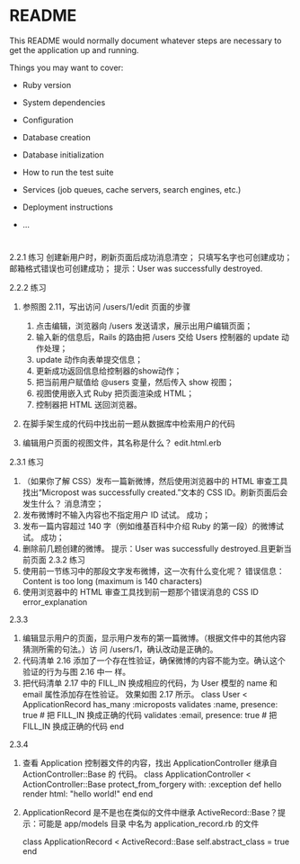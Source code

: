 # README

This README would normally document whatever steps are necessary to get the
application up and running.

Things you may want to cover:

* Ruby version

* System dependencies

* Configuration

* Database creation

* Database initialization

* How to run the test suite

* Services (job queues, cache servers, search engines, etc.)

* Deployment instructions

* ...
# 
2.2.1 练习
创建新用户时，刷新页面后成功消息清空；
只填写名字也可创建成功；
邮箱格式错误也可创建成功；
提示：User was successfully destroyed.

2.2.2 练习

1. 参照图 2.11，写出访问 /users/1/edit 页面的步骤
    1. 点击编辑，浏览器向 /users 发送请求，展示出用户编辑页面；
    2. 输入新的信息后，Rails 的路由把 /users 交给 Users 控制器的 update 动作处理；
    3. update 动作向表单提交信息；
    4. 更新成功返回信息给控制器的show动作；
    5. 把当前用户赋值给 @users 变量，然后传入 show 视图；
    6. 视图使用嵌入式 Ruby 把页面渲染成 HTML；
    7. 控制器把 HTML 送回浏览器。

2. 在脚手架生成的代码中找出前一题从数据库中检索用户的代码
3. 编辑用户页面的视图文件，其名称是什么？
 edit.html.erb

2.3.1 练习

1. （如果你了解 CSS）发布一篇新微博，然后使用浏览器中的 HTML 审查工具找出“Micropost was successfully created.”文本的 CSS ID。刷新页面后会发生什么？
    消息清空；
2. 发布微博时不输入内容也不指定用户 ID 试试。
    成功；
3. 发布一篇内容超过 140 字（例如维基百科中介绍 Ruby 的第一段）的微博试试。
  成功；
4. 删除前几题创建的微博。
    提示：User was successfully destroyed.且更新当前页面
2.3.2 练习
1. 使用前一节练习中的那段文字发布微博，这一次有什么变化呢？
   错误信息：Content is too long (maximum is 140 characters)
2. 使用浏览器中的 HTML 审查工具找到前一题那个错误消息的 CSS ID
   error_explanation


2.3.3
1. 编辑显示用户的页面，显示用户发布的第一篇微博。（根据文件中的其他内容猜测所需的句法。）访
问 /users/1，确认改动是正确的。
2. 代码清单 2.16 添加了一个存在性验证，确保微博的内容不能为空。确认这个验证的行为与图 2.16 中一
样。
3. 把代码清单 2.17 中的 FILL_IN 换成相应的代码，为 User 模型的 name 和 email 属性添加存在性验证。
效果如图 2.17 所示。
class User < ApplicationRecord
    has_many :microposts
    validates :name, presence: true   #   把 FILL_IN 换成正确的代码
    validates :email, presence: true #   把 FILL_IN  换成正确的代码
end

2.3.4

1. 查看 Application 控制器文件的内容，找出 ApplicationController 继承自 ActionController::Base 的
代码。
    class ApplicationController < ActionController::Base
    protect_from_forgery with: :exception
    def hello
        render html: "hello world!"
    end
    end

2. ApplicationRecord 是不是也在类似的文件中继承 ActiveRecord::Base？提示：可能是 app/models 目录
中名为 application_record.rb 的文件

    class ApplicationRecord < ActiveRecord::Base
    self.abstract_class = true
    end